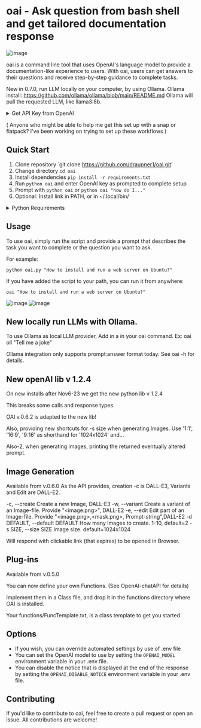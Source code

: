 oai - Ask question from bash shell and get tailored documentation response 
========================================
![image](https://user-images.githubusercontent.com/3023775/232043126-34d4fcae-65d8-449a-9738-7f9726f55d11.png)

oai is a command line tool that uses OpenAI's language model to provide a documentation-like experience to users. With oai, users can get answers to their questions and receive step-by-step guidance to complete tasks.

New in 0.7.0, run LLM locally on your computer, by using Ollama.
Ollama install: https://github.com/ollama/ollama/blob/main/README.md
Ollama will pull the requested LLM, like llama3:8b.

<details>
  <summary>Get API Key from OpenAI</summary>

1.  Get your OpenAI API Key:
2.  Go to OpenAI's website ([https://openai.com/api/login](https://openai.com/api/login))
3.  Sign up or log in to your account
4.  Go to the API Key section ([https://platform.openai.com/account/api-keys](https://platform.openai.com/account/api-keys))
5.  Create a new secret key
6.  Copy the API key
7.  When running oai the first time, you will be prompted for your key
  
</details>

( Anyone who might be able to help me get this set up with a snap or flatpack? I've been working on trying to set up these workflows )

Quick Start
-----------

1. Clone repository `git clone https://github.com/draupner1/oai.git'
2. Change directory `cd oai`
3. Install dependencies `pip install -r requirements.txt`
4. Run `python oai` and enter OpenAI key as prompted to complete setup
5. Prompt with `python oai` or `python oai "how do I..."` 
6. Optional: Install link in PATH, or in ~/.local/bin/
<details>
  <summary>Python Requirements</summary>

*   Python 3
*   OpenAI API Key
*   Rich library (install via `pip install rich`)

</details>

Usage
-----

To use oai, simply run the script and provide a prompt that describes the task you want to complete or the question you want to ask.

For example:

`python oai.py "How to install and run a web server on Ubuntu?"`

If you have added the script to your path, you can run it from anywhere:

`oai "How to install and run a web server on Ubuntu?"`

![image](https://user-images.githubusercontent.com/3023775/232043124-5bcdc240-4b86-4397-9355-ff0a8dc2f3fe.png)
![image](https://user-images.githubusercontent.com/3023775/232043119-d25b1e93-c99b-48e6-b9c6-ccbc1270a800.png)


New locally run LLMs with Ollama.
---------------------------------
To use Ollama as local LLM provider, Add in a <provider> in your oai command.
Ex: oai oll "Tell me a joke"

Ollama integration only supports prompt:answer format today.
See oai -h for details.


New openAI lib v 1.2.4
--------------------
On new installs after Nov6-23 we get the new python lib v 1.2.4

This breaks some calls and response types.

OAI v.0.6.2 is adapted to the new lib!

Also, providing new shortcuts for -s size when generating Images.
Use '1:1', '16:9', '9:16' as shorthand for '1024x1024' and...

Also-2, when generating images, printing the returned eventually altered prompt.


Image Generation
----------------
Available from v.0.6.0
As the API provides, creation -c is DALL-E3,
Variants and Edit are DALL-E2.

  -c, --create          Create a new Image, DALL-E3
  -w, --variant         Create a variant of an Image-file. Provide "<image.png>", DALL-E2
  -e, --edit            Edit part of an Image-file. Provide "<image.png>,<mask.png>, Prompt-string",DALL-E2
  -d DEFAULT, --default DEFAULT
                        How many Images to create. 1-10, default=2
  -s SIZE, --size SIZE  Image size. default=1024x1024

Will respond with clickable link (that expires) to be opened in Browser.

Plug-ins
--------
Available from v.0.5.0

You can now define your own Functions. (See OpenAI-chatAPI for details)

Implement them in a Class file, and drop it in the functions directory where OAI is installed.

Your functions/FuncTemplate.txt, is a class template to get you started.

Options
-------

* If you wish, you can override automated settings by use of .env file
* You can set the OpenAI model to use by setting the `OPENAI_MODEL` environment variable in your .env file.
* You can disable the notice that is displayed at the end of the response by setting the `OPENAI_DISABLE_NOTICE` environment variable in your .env file.

Contributing
------------

If you'd like to contribute to oai, feel free to create a pull request or open an issue. All contributions are welcome!
